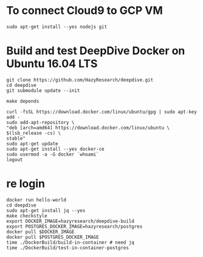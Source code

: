 # To connect Cloud9 to GCP VM

    sudo apt-get install --yes nodejs git

# Build and test DeepDive Docker on Ubuntu 16.04 LTS

    git clone https://github.com/HazyResearch/deepdive.git
    cd deepdive
    git submodule update --init

    make depends

    curl -fsSL https://download.docker.com/linux/ubuntu/gpg | sudo apt-key add -
    sudo add-apt-repository \
    "deb [arch=amd64] https://download.docker.com/linux/ubuntu \
    $(lsb_release -cs) \
    stable"
    sudo apt-get update
    sudo apt-get install --yes docker-ce
    sudo usermod -a -G docker `whoami`   
    logout

# re login

    docker run hello-world
    cd deepdive
    sudo apt-get install jq --yes
    make checkstyle
    export DOCKER_IMAGE=hazyresearch/deepdive-build
    export POSTGRES_DOCKER_IMAGE=hazyresearch/postgres
    docker pull $DOCKER_IMAGE
    docker pull $POSTGRES_DOCKER_IMAGE
    time ./DockerBuild/build-in-container # need jq
    time ./DockerBuild/test-in-container-postgres

